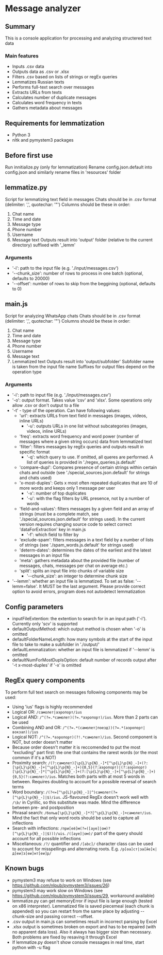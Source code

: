# Message analyzer

## Summary
This is a console application for processing and analyzing structered text data

### Main features
- Inputs .csv data
- Outputs data as .csv or .xlsx
- Filters .csv based on lists of strings or regEx queries
- Lemmatizes Russian texts
- Performs full-text search over messages
- Extracts URLs from texts
- Calculates number of duplicate messages
- Calculates word frequency in texts
- Gathers metadata about messages

## Requirements for lemmatization
- Python 3
- nltk and pymystem3 packages

## Before first use
Run innitialize.py (only for lemmatization)
Rename config.json.default into config.json and similarly rename files in 'resources' folder

## lemmatize.py
Script for lemmatizing text field in messages
Chats should be in .csv format (delimiter: ',', quotechar: '"')
Columns should be these in order:
1. Chat name
2. Time and date
3. Message type
4. Phone number
5. Username
6. Message text
Outputs result into 'output' folder (relative to the current directory) suffixed with '_lemm'

### Arguments
- '-i': path to the input file (e.g. './input/messages.csv')
- '--chunk_size': number of rows to process in one batch (optional, defaults to 20000)
- '--offset': number of rows to skip from the beggining (optional, defaults to 0)

## main.js
Script for analyzing WhatsApp chats
Chats should be in .csv format (delimiter: ',', quotechar: '"')
Columns should be these in order:
1. Chat name
2. Time and date
3. Message type
4. Phone number
5. Username
6. Message text
7. Lemmatized text
Outputs result into 'output/subfolder'
Subfolder name is taken from the input file name
Suffixes for output files depend on the operation type

### Arguments
- '-i': path to input file (e.g. './input/messages.csv')
- '-o': output format. Takes value 'csv' and 'xlsx'. Some operations only allow .csv or don't output to a file
- '-t' - type of the operation. Can have following values:
  - 'url': extracts URLs from text field in messages (images, videos, inline URLs)
    - '-u': outputs URLs in one list without subcategories (images, videos, inline URLs)
  - 'freq': extracts word frequency and word power (number of messages where a given string occurs) data from lemmatized text
  - 'filter': filters messages by regEx queries and outputs result in specific format
    - '-q': which query to use. If omitted, all queres are performed. A list of queries is provided in './regex_queries.js.default'
  - 'compare-dupl': Compares presence of certain strings within certain chats and outside (see './special_sources.json.default' for strings and chats used)
  - 'x-most-duples': Gets x most often repeated duplicates that are 10 of more words and keeps only 1 message per user
    - '-x': number of top duplicates
    - '-u': with the flag filters by URL presence, not by a number of words
  - 'field-and-values': filters messages by a given field and an array of strings (must be a complete match, see './special_sources.json.default' for strings used). In the current version requires changing source code to select correct 'dataForExtraction' key in main.js
    - '-f': which field to filter by
  - 'exclude-spam': filters messages in a text field by a number of lists of strings (see './spam_words.js.default' for strings used)
  - 'determ-dates': determines the dates of the earliest and the latest messages in an input file
  - 'meta': gathers metadata about the provided file (number of messages, chats, messages per chat on average etc.)
  - 'split': splits an input file into chunks of variable size
    - '--chunk_size': an integer to determine chunk size
- '--lemm': whether an input file is lemmatized. To set as false: '--lemm=false'. It MUST be the last argument. Please provide correct option to avoid errors, program does not autodetect lemmatization

## Config parameters
- inputFileExtention: the extention to search for in an input path ('-i'). Currently only 'scv' is supported
- defaultOutputMethod: which output method is chosen when '-o' is omitted
- defaultFolderNameLength: how many symbols at the start of the input file to take to make a subfolder in './output/'
- defaultLemmatization: whether an input file is lemmatized if '--lemm' is omitted
- defaultNumForMostDuplsOption: default number of records output after '-t x-most-duples' if '-x' is omitted

## RegEx query components
To perform full text search on messages following components may be used:
- Using 'ius' flags is highly recommended
- Logical OR: `/самолет|аэропорт/ius`
- Logical AND: `/^(?=.*самолет)(?=.*аэропорт)/ius`. More than 2 parts can be used
- Combining AND and OR: `/^(?=.*(самолет|поезд))(?=.*(аэропорт|вокзал))/ius`
- Logical NOT: `/^(?=.*аэропорт)(?!.*самолет)/ius`. Second component is NOT, but order doesn't matter
- Because order doesn't matter it is reccomended to put the most "excluding" part first: the one that contains the rarest words (or the most common if it's a NOT)
- Proximity search: `/(?:самолет)[\p{L}\p{N}_-]*[^\p{L}\p{N}_-]+(?:[\p{L}\p{N}_-]+[^\p{L}\p{N}_-]+){0,5}(?:аэропорт)|(?:аэропорт)[\p{L}\p{N}_-]*[^\p{L}\p{N}_-]+(?:[\p{L}\p{N}_-]+[^\p{L}\p{N}_-]+){0,5}(?:самолет)/ius`. Matches both parts with at most 5 words in between. Requires doubling to account for a possible reversal of search terms
- Word boundary: `/(?<=[^\p{L}\p{N}_-]|^)самолет(?=[^\p{L}\p{N}_-]|$)/ius`. JS-flavoured RegEx doesn't work well with `/\b/` in Cyrillic, so this substitute was made. Mind the difference between pre- and postposition
- Phrasal search: `/больш[\p{L}\p{N}_-]*?[^\p{L}\p{N}_-]+самолет/ius`. Mind the fact that only word roots should be used to capture all inflections
- Search with inflections: `/при[её]м(?=([ауе]|ом)?[^\p{L}\p{N}_-]|$)))/uis`. `/([ауе]|ом)/` part of the query should account for all possible inflections
- Miscellaneous: `/?/` quantifier and `/[abc]/` character class can be used to account for misspellings and alternating roots. E.g. `/р[оа]ст|за[йе]к|д[еи]з[еи]нт[еи]р/`

## Known bugs
- pymystem3 may refuse to work on Windows (see https://github.com/nlpub/pymystem3/issues/26)
- pymystem3 may work slow on Windows (see https://github.com/nlpub/pymystem3/issues/29, workaround available)
- lemmatize.py can get memoryError if input file is large enough (tested on x86 interpreter). Lemmatized file is saved piecemeal (each chunk is appended) so you can restart from the same place by adjusting --chunk-size and passing correct --offset.
- .csv output in main.js can sometimes result in incorrect parsing by Excel
- .xlsx output is sometimes broken on export and has to be repaired (with no apparent data loss). Also it always has bigger size than necessary. Both problems are fixed by resaving it through Excel
- If lemmatize.py doesn't show console messages in real time, start python with -u flag
